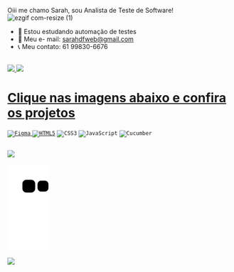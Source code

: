 Oiii me chamo Sarah, sou Analista de Teste de Software! <br>
![ezgif com-resize (1)](https://github.com/sarahdfweb/sarahdfweb/assets/87348787/eaa8cc99-4e2a-413a-8885-a7cba1b39857)
                                                                                                     
  

- 🤖 Estou estudando automação de testes 
- 📧 Meu e-
mail: sarahdfweb@gmail.com
- 📞 Meu contato: 61 99830-6676       
  <br>
  
<div>
  <a href="https://github.com/sarahdfweb">
  <img height="150em"src="https://github-readme-stats.vercel.app/api?username=sarahdfweb&show_icons=true&theme=radical&include_all_commits=true&count_private=true"/>
  <img height="150em" src="https://github-readme-stats.vercel.app/api/top-langs/?username=sarahdfweb&layout=compact&langs_count=16&theme=radical"/>  
</div> 
  

 

<div>
  <h1>Clique nas imagens abaixo e confira os projetos </h1>
   <code a href="https://www.figma.com/proto/yMsINtJWpm2bw5vvs6lCo6/Designer-%2F-Teste?page-id=0%3A1&type=design&node-id=0-1&viewport=243%2C560%2C0.33&scaling=scale-down&starting-point-node-id=18%3A51&show-proto-sidebar=1&hide-ui=1"><img width="40px"src="https://cdn.jsdelivr.net/gh/devicons/devicon/icons/figma/figma-original.svg" title = "Figma" target="_blank"</a></code>
   <code a href="https://sarahdfweb.github.io/books/"><img width="40px" src="https://cdn.jsdelivr.net/gh/devicons/devicon/icons/html5/html5-original-wordmark.svg" title = "HTML5"></a></code>
   <code a href="https://sarahdfweb.github.io/cartao-pokemon"><img width="40px" src="https://cdn.jsdelivr.net/gh/devicons/devicon/icons/css3/css3-original-wordmark.svg" title = "CSS3"/></a></code> 
   <code a href="https://sarahdfweb.github.io/xmen/"><img width="40px" src="https://cdn.jsdelivr.net/gh/devicons/devicon/icons/javascript/javascript-original.svg" title = "JavaScript"/></a></code> 
   <code a href="https://github.com/sarahdfweb/especializacao_testes_software/tree/main/Gherkin"><img width="40px" src="https://cucumber.io/cucumber/media/images/logos/icons/cucumber-open-icon.svg" title = "Cucumber"/></a></code>
 
  </div>
  
 ##
  <div>
  <a href="https://www.linkedin.com/in/sarahdfweb/" target="_blank"><img src="https://img.shields.io/badge/-LinkedIn-%230077B5?style=for-the-badge&logo=linkedin&logoColor=white" target="_blank"></a>
    
  </div>

![snake gif](https://github.com/sarahdfweb/sarahdfweb/blob/output/github-contribution-grid-snake.svg)




<div>
 <img height="180em "src="https://projectpokemon.org/images/normal-sprite/vivillon-meadow.gif">  


</div>
